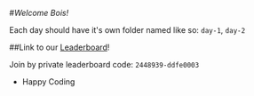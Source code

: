 #*Welcome Bois!*

Each day should have it's own folder named like so: `day-1`, `day-2`

##Link to our [Leaderboard](https://adventofcode.com/2022/leaderboard/private/view/2448939)!

Join by private leaderboard code: `2448939-ddfe0003`

- Happy Coding

